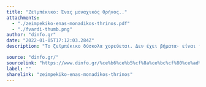 ```yaml
---
title: "Ζεϊμπέκικο: Ένας μοναχικός θρήνος.."
attachments:
  - "./zeimpekiko-enas-monadikos-thrinos.pdf"
  - "./fvardi-thumb.png"
author: "dinfo.gr"
date: "2022-01-05T17:12:03.284Z"
description: "Το ζεϊμπέκικο δύσκολα χορεύεται. Δεν έχει βήματα· είναι ιερατικός χορός με εσωτερική ένταση και νόημα που ο χορευτής οφείλει να το γνωρίζει και να το σέβεται."

source: "dinfo.gr/"
sourcelink: "https://www.dinfo.gr/%ce%b6%ce%b5%cf%8a%ce%bc%cf%80%ce%ad%ce%ba%ce%b9%ce%ba%ce%bf-%ce%ad%ce%bd%ce%b1%cf%82-%ce%bc%ce%bf%ce%bd%ce%b1%cf%87%ce%b9%ce%ba%cf%8c%cf%82-%ce%b8%cf%81%ce%ae%ce%bd%ce%bf%cf%82/?fbclid=IwAR2s9olJNxszWnLnMt-AdsDbPPsxr4bQljPpPgDgx-NfBU1QFfsRrRho2so"
label: ""
sharelink: "zeimpekiko-enas-monadikos-thrinos"
---
```

